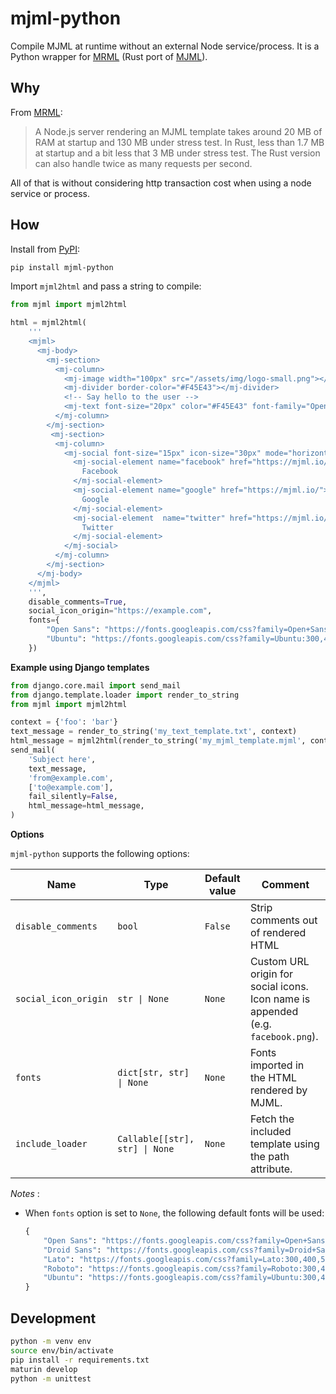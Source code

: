 # mjml-python

Compile MJML at runtime without an external Node service/process. It is a Python wrapper for [MRML](https://github.com/jdrouet/mrml) (Rust port of [MJML](https://github.com/mjmlio/mjml)).

## Why

From [MRML](https://github.com/jolimail/mrml#why):

> A Node.js server rendering an MJML template takes around 20 MB of RAM at startup and 130 MB under stress test. In Rust, less than 1.7 MB at startup and a bit less that 3 MB under stress test. The Rust version can also handle twice as many requests per second.

All of that is without considering http transaction cost when using a  node service or process.

## How

Install from [PyPI](https://pypi.org/project/mjml-python/):

```sh
pip install mjml-python
```

Import `mjml2html` and pass a string to compile: 

```py
from mjml import mjml2html

html = mjml2html(
    '''
    <mjml>
      <mj-body>
        <mj-section>
          <mj-column>
            <mj-image width="100px" src="/assets/img/logo-small.png"></mj-image>
            <mj-divider border-color="#F45E43"></mj-divider>
            <!-- Say hello to the user -->
            <mj-text font-size="20px" color="#F45E43" font-family="Open Sans">Hello World</mj-text>
          </mj-column>
        </mj-section>
         <mj-section>
          <mj-column>
            <mj-social font-size="15px" icon-size="30px" mode="horizontal">
              <mj-social-element name="facebook" href="https://mjml.io/">
                Facebook
              </mj-social-element>
              <mj-social-element name="google" href="https://mjml.io/">
                Google
              </mj-social-element>
              <mj-social-element  name="twitter" href="https://mjml.io/">
                Twitter
              </mj-social-element>
            </mj-social>
          </mj-column>
        </mj-section>
      </mj-body>
    </mjml>
    ''',
    disable_comments=True,
    social_icon_origin="https://example.com",
    fonts={
        "Open Sans": "https://fonts.googleapis.com/css?family=Open+Sans:300,400,500,700",
        "Ubuntu": "https://fonts.googleapis.com/css?family=Ubuntu:300,400,500,700",
    })
```

**Example using Django templates**

```py
from django.core.mail import send_mail
from django.template.loader import render_to_string
from mjml import mjml2html

context = {'foo': 'bar'}
text_message = render_to_string('my_text_template.txt', context)
html_message = mjml2html(render_to_string('my_mjml_template.mjml', context))
send_mail(
    'Subject here',
    text_message,
    'from@example.com',
    ['to@example.com'],
    fail_silently=False,
    html_message=html_message,
)
```

**Options**

`mjml-python` supports the following options:

| Name                 | Type                           | Default value | Comment                                                                          |
|----------------------|--------------------------------|---------------|----------------------------------------------------------------------------------|
| `disable_comments`   | `bool`                         | `False`       | Strip comments out of rendered HTML                                              |
| `social_icon_origin` | `str \| None`                  | `None`        | Custom URL origin for social icons. Icon name is appended (e.g. `facebook.png`). |
| `fonts`              | `dict[str, str] \| None`       | `None`        | Fonts imported in the HTML rendered by MJML.                                     |
| `include_loader`     | `Callable[[str], str] \| None` | `None`        | Fetch the included template using the path attribute.                            |

*Notes* :

- When `fonts` option is set to `None`, the following default fonts will be used: 
  ```py
  {
      "Open Sans": "https://fonts.googleapis.com/css?family=Open+Sans:300,400,500,700",
      "Droid Sans": "https://fonts.googleapis.com/css?family=Droid+Sans:300,400,500,700",
      "Lato": "https://fonts.googleapis.com/css?family=Lato:300,400,500,700",
      "Roboto": "https://fonts.googleapis.com/css?family=Roboto:300,400,500,700",
      "Ubuntu": "https://fonts.googleapis.com/css?family=Ubuntu:300,400,500,700",
  }       
  ```

## Development

```sh
python -m venv env
source env/bin/activate
pip install -r requirements.txt
maturin develop
python -m unittest
```
